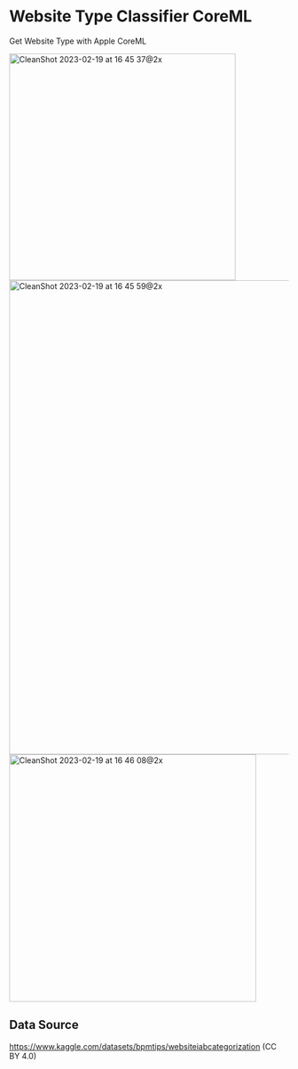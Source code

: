 # Website Type Classifier CoreML
Get Website Type with Apple CoreML

<img width="408" alt="CleanShot 2023-02-19 at 16 45 37@2x" src="https://user-images.githubusercontent.com/54872601/219938053-d259a0f6-445c-4fbe-9553-11cd7779b5a5.png">

<img width="853" alt="CleanShot 2023-02-19 at 16 45 59@2x" src="https://user-images.githubusercontent.com/54872601/219938071-3bb78b4a-a54e-496c-b027-d9518e58a2bf.png">

<img width="445" alt="CleanShot 2023-02-19 at 16 46 08@2x" src="https://user-images.githubusercontent.com/54872601/219938072-d465dfd1-6685-42ea-b575-512f83a247e6.png">

## Data Source
https://www.kaggle.com/datasets/bpmtips/websiteiabcategorization (CC BY 4.0)
